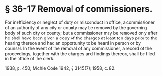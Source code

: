 # § 36-17 Removal of commissioners.

<p>For inefficiency or neglect of duty or misconduct in office, a commissioner of an authority of any city or county may be removed by the governing body of such city or county; but a commissioner may be removed only after he shall have been given a copy of the charges at least ten days prior to the hearing thereon and had an opportunity to be heard in person or by counsel. In the event of the removal of any commissioner, a record of the proceedings, together with the charges and findings thereon, shall be filed in the office of the clerk.</p><p>1938, p. 450; Michie Code 1942, § 3145(7); 1958, c. 82.</p>